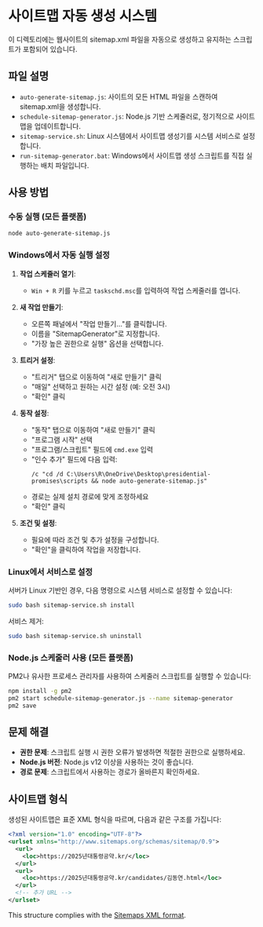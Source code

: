 # 사이트맵 자동 생성 시스템

이 디렉토리에는 웹사이트의 sitemap.xml 파일을 자동으로 생성하고 유지하는 스크립트가 포함되어 있습니다.

## 파일 설명

- `auto-generate-sitemap.js`: 사이트의 모든 HTML 파일을 스캔하여 sitemap.xml을 생성합니다.
- `schedule-sitemap-generator.js`: Node.js 기반 스케줄러로, 정기적으로 사이트맵을 업데이트합니다.
- `sitemap-service.sh`: Linux 시스템에서 사이트맵 생성기를 시스템 서비스로 설정합니다.
- `run-sitemap-generator.bat`: Windows에서 사이트맵 생성 스크립트를 직접 실행하는 배치 파일입니다.

## 사용 방법

### 수동 실행 (모든 플랫폼)

```bash
node auto-generate-sitemap.js
```

### Windows에서 자동 실행 설정

1. **작업 스케줄러 열기**:
   - `Win + R` 키를 누르고 `taskschd.msc`를 입력하여 작업 스케줄러를 엽니다.

2. **새 작업 만들기**:
   - 오른쪽 패널에서 "작업 만들기..."를 클릭합니다.
   - 이름을 "SitemapGenerator"로 지정합니다.
   - "가장 높은 권한으로 실행" 옵션을 선택합니다.

3. **트리거 설정**:
   - "트리거" 탭으로 이동하여 "새로 만들기" 클릭
   - "매일" 선택하고 원하는 시간 설정 (예: 오전 3시)
   - "확인" 클릭

4. **동작 설정**:
   - "동작" 탭으로 이동하여 "새로 만들기" 클릭
   - "프로그램 시작" 선택
   - "프로그램/스크립트" 필드에 `cmd.exe` 입력
   - "인수 추가" 필드에 다음 입력:
     ```
     /c "cd /d C:\Users\R\OneDrive\Desktop\presidential-promises\scripts && node auto-generate-sitemap.js"
     ```
   - 경로는 실제 설치 경로에 맞게 조정하세요
   - "확인" 클릭

5. **조건 및 설정**:
   - 필요에 따라 조건 및 추가 설정을 구성합니다.
   - "확인"을 클릭하여 작업을 저장합니다.

### Linux에서 서비스로 설정

서버가 Linux 기반인 경우, 다음 명령으로 시스템 서비스로 설정할 수 있습니다:

```bash
sudo bash sitemap-service.sh install
```

서비스 제거:
```bash
sudo bash sitemap-service.sh uninstall
```

### Node.js 스케줄러 사용 (모든 플랫폼)

PM2나 유사한 프로세스 관리자를 사용하여 스케줄러 스크립트를 실행할 수 있습니다:

```bash
npm install -g pm2
pm2 start schedule-sitemap-generator.js --name sitemap-generator
pm2 save
```

## 문제 해결

- **권한 문제**: 스크립트 실행 시 권한 오류가 발생하면 적절한 권한으로 실행하세요.
- **Node.js 버전**: Node.js v12 이상을 사용하는 것이 좋습니다.
- **경로 문제**: 스크립트에서 사용하는 경로가 올바른지 확인하세요.

## 사이트맵 형식

생성된 사이트맵은 표준 XML 형식을 따르며, 다음과 같은 구조를 가집니다:

```xml
<?xml version="1.0" encoding="UTF-8"?>
<urlset xmlns="http://www.sitemaps.org/schemas/sitemap/0.9">
  <url>
    <loc>https://2025년대통령공약.kr/</loc>
  </url>
  <url>
    <loc>https://2025년대통령공약.kr/candidates/김동연.html</loc>
  </url>
  <!-- 추가 URL -->
</urlset>
```

This structure complies with the [Sitemaps XML format](https://www.sitemaps.org/protocol.html).
